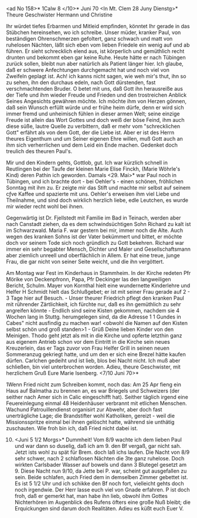 <ad No 158>* 1Calw 8 </10>* Juni 70
 <In Mt. Clem 28 Juny Dienstg>*
Theure Geschwister Hermann und Christine

Ihr würdet tiefes Erbarmen und Mitleid empfinden, könntet Ihr gerade in das Stübchen hereinsehen, wo ich schreibe. Unser müder, kranker Paul, von beständigen Ohrenschmerzen gefoltert, ganz schwach und matt von ruhelosen Nächten, läßt sich eben vom lieben Friedele ein wenig auf und ab führen. Er sieht schrecklich elend aus, ist körperlich und gemüthlich recht drunten und bekommt eben gar keine Ruhe. Heute hätte er nach Tübingen zurück sollen, bleibt nun aber natürlich als Patient länger hier. Ich glaube, daß er schwere Anfechtungen durchgemacht hat und noch viel von Zweifeln geplagt ist. Ach! ich kanns nicht sagen, wie weh mir's thut, ihn so zu sehen, ihn den durchaus edeln, nach Gott dürstenden, fast verschmachtenden Bruder. O betet mit uns, daß Gott ihn herausreiße aus der Tiefe und ihm wieder Freude und Frieden und den trostreichen Anblick Seines Angesichts gewähren möchte. Ich möchte ihm von Herzen gönnen, daß sein Wunsch erfüllt würde und er frühe heim dürfe, denn er wird sich immer fremd und unheimisch fühlen in dieser armen Welt; seine einzige Freude ist allein das Wort Gottes und doch weiß der böse Feind, ihm auch diese süße, lautre Quelle zu verbittern, daß er mehr vom "schrecklichen Gott" erfährt als von dem Gott, der die Liebe ist. Aber er ist des Herrn theures Eigenthum und um Seiner eigenen Ehre willen, muß Gott auch an ihm sich verherrlichen und dem Leid ein Ende machen. Gedenket doch treulich des theuren Paul's.

Mir und den Kindern gehts, Gottlob, gut. Ich war kürzlich schnell in Reutlingen bei der Taufe der kleinen Marie Elise Finckh, (Marie Wöhrle's Kind) deren Pathin ich geworden. Damals <29. Mai>* war Paul noch in Tübingen, und ich brachte dort - bei Oehler's - einen schönen, fröhlichen Sonntag mit ihm zu. Er zeigte mir das Stift und machte mir selbst auf seinem cƒve Kaffee und spazierte mit uns. Oehler's erweisen ihm viel Liebe und Theilnahme, und sind doch wirklich herzlich liebe, edle Leutchen, es wurde mir wieder recht wohl bei ihnen.

Gegenwärtig ist Dr. Fjellstedt mit Familie im Bad in Teinach, werden aber nach Canstadt ziehen, da es dem schwindsüchtigen Sohn Richard zu kalt ist im Schwarzwald. Maria F. war gestern bei mir, immer noch die Alte. Auch wegen des kranken Sohns ist der Vater bekümmert und bittet, er möchte doch vor seinem Tode sich noch gründlich zu Gott bekehren. Richard war immer ein sehr begabter Mensch, Dichter und Maler und Gesellschaftsmann aber ziemlich unreell und oberflächlich in Allem. Er hat eine treue, junge Frau, die gar nicht von seiner Seite weicht, und die ihn vergöttert.

Am Montag war Fest im Kinderhaus in Stammheim. In der Kirche redeten Pfr Mörike von Deckenpfronn, Papa, Pfr Deckinger las den langweiligen Bericht, Schulm. Mayer von Kornthal hielt eine wundernette Kinderlehre und Helfer H Schmidt hielt das Schlußgebet; er ist mit seiner Frau gerade auf 2 - 3 Tage hier auf Besuch. - Unser theurer Friedrich pflegt den kranken Paul mit rührender Zärtlichkeit, ich fürchte nur, daß es ihn gemüthlich zu sehr angreifen könnte - Endlich sind seine Kisten gekommen, nachdem sie 4 Wochen lang in Stuttg. herumgelegen sind, da die Adresse <im Frachtbrief der Franzosen>1 <Herrn>1 Gundes in Cabes" nicht ausfindig zu machen war! <obwohl die Namen auf den Kisten selbst schön und groß standen>1 - Grüß Deine lieben Kinder von den Meinigen. Thodo geht jetzt als mit in die Kirche und opferte letzthin ganz aus eigenem Antrieb schon vor dem Eintritt in die Kirche sein neues Kreuzerlein, das er Tags zuvor von Frau Helfer Grill in seinen neuen Sommeranzug gekriegt hatte, und um den er sich eine Brezel hätte kaufen dürfen. Carlchen gedeiht und ist lieb, blos bei Nacht nicht. 
Ich muß aber schließen, bin viel unterbrochen worden. Adieu, theure Geschwister, mit herzlichem Gruß Eure
 Marie Isenberg.
 <7/10 Juni 70>*

1Wenn Fried nicht zum Schreiben kommt, noch das: Am 25 Apr fieng ein Haus auf Balmatha zu brennen an, es war Briegels und Schweizers (der seither nach Amer sich in Calic eingeschifft hat). Seither täglich irgend eine Feuereinlegung einmal 48 Heidenhäuser verbrannt mit etlichen Menschen. Wachund Patrouillendienst organisirt zur Abwehr, aber doch fast unerträgliche Lage; die Brandstifter wohl Katholiken, gereizt - weil die Missionsspritze einmal bei ihnen gelöscht hatte, während sie unthätig zuschauten. Wie froh bin ich, daß Fried nicht dabei ist.

10. <Juni 5 1/2 Morgs>* Dummheit! Vom 8/9 wachte ich dem lieben Paul und war dann so duselig, daß ich am 9. den Bf vergaß, gar nicht sah. Jetzt ists wohl zu spät für Brem. doch laß ichs laufen. Die Nacht von 8/9 sehr schwer, nach 2 schlaflosen Nächten die 3te ganz ruhelose. Doch wirkten Carlsbader Wasser auf bowels und dann 3 Blutegel gesetzt am 9. Diese Nacht nun 9/10, da Jette bei P. war, scheint gut ausgefallen zu sein. Beide schlafen, auch Fried dem in demselben Zimmer gebettet ist. Es ist 5 1/2 Uhr und ich schikke den Bf noch fort, vielleicht gehts doch noch irgendwie. Der Herr lasse euch viel von Gnade erfahren. P ist doch froh, daß er gemerkt hat, man habe ihn lieb, obwohl ihm Gottes Nichterhören im Augenblick des Rufens öfters eine große Nuß bleibt; die Erquickungen sind darum doch Realitäten. Adieu es küßt euch
 Euer V.
